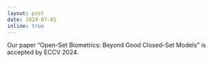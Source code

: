 ```yaml
---
layout: post
date: 2024-07-01
inline: true
---
```

Our paper “Open-Set Biometrics: Beyond Good Closed-Set Models” is accepted by ECCV 2024.
